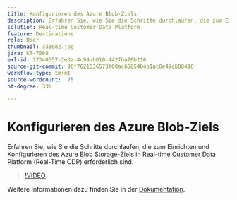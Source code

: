```yaml
---
title: Konfigurieren des Azure Blob-Ziels
description: Erfahren Sie, wie Sie die Schritte durchlaufen, die zum Einrichten und Konfigurieren des Azure Blob Storage-Ziels in Real-time Customer Data Platform (Real-Time CDP) erforderlich sind.
solution: Real-time Customer Data Platform
feature: Destinations
role: User
thumbnail: 331082.jpg
jira: KT-7068
exl-id: 17340357-2e3a-4c94-b010-442fba70b216
source-git-commit: 90f7621536573f60ac6585404b1ac0e49cb08496
workflow-type: tm+mt
source-wordcount: '75'
ht-degree: 33%

---
```


# Konfigurieren des Azure Blob-Ziels

Erfahren Sie, wie Sie die Schritte durchlaufen, die zum Einrichten und Konfigurieren des Azure Blob Storage-Ziels in Real-time Customer Data Platform (Real-Time CDP) erforderlich sind.

>[!VIDEO](https://video.tv.adobe.com/v/331082/?quality=12&learn=on)

Weitere Informationen dazu finden Sie in der [Dokumentation](https://experienceleague.adobe.com/docs/experience-platform/destinations/catalog/cloud-storage/azure-blob.html?lang=de).
